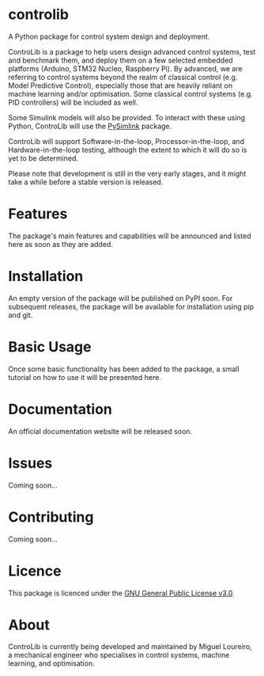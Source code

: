 # controlib

A Python package for control system design and deployment.

ControLib is a package to help users design advanced control systems, test and benchmark them, and deploy them on a few selected embedded platforms (Arduino, STM32 Nucleo, Raspberry Pi). By advanced, we are referring to control systems beyond the realm of classical control (e.g. Model Predictive Control), especially those that are heavily reliant on machine learning and/or optimisation. Some classical control systems (e.g. PID controllers) will be included as well.

Some Simulink models will also be provided. To interact with these using Python, ControLib will use the [PySimlink](https://github.com/lharri73/PySimlink) package.

ControLib will support Software-in-the-loop, Processor-in-the-loop, and Hardware-in-the-loop testing, although the extent to which it will do so is yet to be determined.

Please note that development is still in the very early stages, and it might take a while before a stable version is released.

# Features

The package's main features and capabilities will be announced and listed here as soon as they are added.

# Installation

An empty version of the package will be published on PyPI soon. For subsequent releases, the package will be available for installation using pip and git.

# Basic Usage

Once some basic functionality has been added to the package, a small tutorial on how to use it will be presented here.

# Documentation

An official documentation website will be released soon.

# Issues

Coming soon...

# Contributing

Coming soon...

# Licence

This package is licenced under the [GNU General Public License v3.0](LICENSE).

# About

ControLib is currently being developed and maintained by Miguel Loureiro, a mechanical engineer who specialises in control systems, machine learning, and optimisation.
